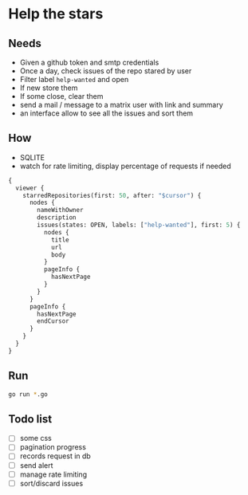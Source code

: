 # Help the stars

## Needs

- Given a github token and smtp credentials
- Once a day, check issues of the repo stared by user
- Filter label `help-wanted` and open
- If new store them
- If some close, clear them
- send a mail / message to a matrix user with link and summary
- an interface allow to see all the issues and sort them

## How

- SQLITE
- watch for rate limiting, display percentage of requests if needed

```graphql
{
  viewer {
    starredRepositories(first: 50, after: "$cursor") {
      nodes {
        nameWithOwner
        description
        issues(states: OPEN, labels: ["help-wanted"], first: 5) {
          nodes {
            title
            url
            body
          }
          pageInfo {
            hasNextPage
          }
        }
      }
      pageInfo {
        hasNextPage
        endCursor
      }
    }
  }
}
```

## Run

```bash
go run *.go
```

## Todo list

- [ ] some css
- [ ] pagination progress
- [ ] records request in db
- [ ] send alert
- [ ] manage rate limiting
- [ ] sort/discard issues
